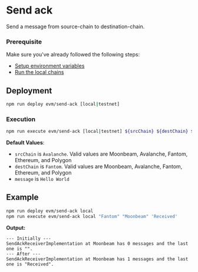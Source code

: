 # Send ack

Send a message from source-chain to destination-chain.

### Prerequisite

Make sure you've already followed the following steps:

-   [Setup environment variables](/README.md#set-environment-variables)
-   [Run the local chains](/README.md#running-the-local-chains)

## Deployment

```bash
npm run deploy evm/send-ack [local|testnet]
```

### Execution

```bash
npm run execute evm/send-ack [local|testnet] ${srcChain} ${destChain} ${message}
```

**Default Values**:

-   `srcChain` is `Avalanche`. Valid values are Moonbeam, Avalanche, Fantom, Ethereum, and Polygon
-   `destChain` is `Fantom`. Valid values are Moonbeam, Avalanche, Fantom, Ethereum, and Polygon
-   `message` is `Hello World`

## Example

```bash
npm run deploy evm/send-ack local
npm run execute evm/send-ack local "Fantom" "Moonbeam" 'Received'
```

**Output:**

```
--- Initially ---
SendAckReceiverImplementation at Moonbeam has 0 messages and the last one is "".
--- After ---
SendAckReceiverImplementation at Moonbeam has 1 messages and the last one is "Received".
```
